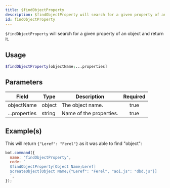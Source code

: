 ```yaml
---
title: $findObjectProperty
description: $findObjectProperty will search for a given property of an object and return it.
id: findObjectProperty
---
```


`$findObjectProperty` will search for a given property of an object and return it.

## Usage

```php
$findObjectProperty[objectName;...properties]
```

## Parameters

| Field         | Type   | Description             | Required |
| ------------- | ------ | ----------------------- | :------: |
| objectName    | object | The object name.        |   true   |
| ...properties | string | Name of the properties. |   true   |

## Example(s)

This will return `{"Leref": "Ferel"}` as it was able to find "object":

```javascript
bot.command({
  name: "findObjectProperty",
  code: `
  $findObjectProperty[Object Name;Leref]
  $createObject[Object Name;{"Leref": "Ferel", "aoi.js": "dbd.js"}]
  `,
});
```
